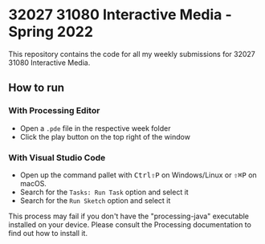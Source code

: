 # 32027 31080 Interactive Media - Spring 2022

This repository contains the code for all my weekly submissions for 32027 31080
Interactive Media.

## How to run

### With Processing Editor

- Open a `.pde` file in the respective week folder
- Click the play button on the top right of the window

### With Visual Studio Code

- Open up the command pallet with <kbd>Ctrl</kbd><kbd>⇧</kbd><kbd>P</kbd> on
  Windows/Linux or <kbd>⇧</kbd><kbd>⌘</kbd><kbd>P</kbd> on macOS.
- Search for the `Tasks: Run Task` option and select it
- Search for the `Run Sketch` option and select it

This process may fail if you don't have the "processing-java" executable
installed on your device. Please consult the Processing documentation to find
out how to install it.
